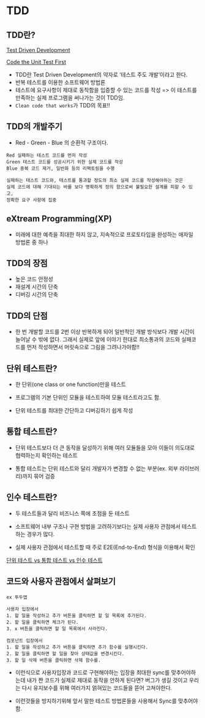# TDD

## TDD란?

[Test Driven Development](https://wiki.c2.com/?TestDrivenDevelopment)

[Code the Unit Test First](http://www.extremeprogramming.org/rules/testfirst.html)

- TDD란 Test Driven Development의 약자로 ‘테스트 주도 개발’이라고 한다.
- 반복 테스트를 이용한 소프트웨어 방법론
- 테스트에 요구사항이 제대로 동작함을 입증할 수 있는 코드를 작성 => 이 테스트를 만족하는 실제 프로그램을 써나가는 것이 TDD임.
- `Clean code that works`가 TDD의 목표!!

## TDD의 개발주기

- Red - Green - Blue 의 순환적 구조이다.

```text
Red 실패하는 테스트 코드를 먼저 작성
Green 테스트 코드를 성공시키기 위한 실제 코드를 작성
Blue 중복 코드 제거, 일반화 등의 리팩토링을 수행

실패하는 테스트 코드와, 테스트를 통과할 정도의 최소 실제 코드를 작성해야하는 것은
실제 코드에 대해 기대되는 바를 보다 명확하게 정의 함으로써 불필요한 설계를 피할 수 있고,
정확한 요구 사항에 집중
```

## eXtream Programming(XP)

- 미래에 대한 예측을 최대한 하지 않고, 지속적으로 프로토타입을 완성하는 애자일 방법론 중 하나

## TDD의 장점

- 높은 코드 안정성
- 재설계 시간의 단축
- 디버깅 시간의 단축

## TDD의 단점

- 한 번 개발할 코드를 2번 이상 반복하게 되어 일반적인 개발 방식보다 개발 시간이 늘어날 수 밖에 없다. 그래서 실제로 앞에 이야기 한대로 최소통과의 코드와 실패코드를 먼저 작성하면서 머릿속으로 그림을 그려나가야함!!

## 단위 테스트란?

- 한 단위(one class or one function)만을 테스트

- 프로그램의 기본 단위인 모듈을 테스트하여 모듈 테스트라고도 함.

- 단위 테스트를 최대한 간단하고 디버깅하기 쉽게 작성

## 통합 테스트란?

- 단위 테스트보다 더 큰 동작을 달성하기 위해 여러 모듈들을 모아 이들이 의도대로 협력하는지 확인하는 테스트

- 통합 테스트는 단위 테스트와 달리 개발자가 변경할 수 없는 부분(ex. 외부 라이브러리)까지 묶어 검증

## 인수 테스트란?

- 두 테스트들과 달리 비즈니스 쪽에 초점을 둔 테스트

- 소프트웨어 내부 구조나 구현 방법을 고려하기보다는 실제 사용자 관점에서 테스트하는 경우가 많다.

- 실제 사용자 관점에서 테스트할 때 주로 E2E(End-to-End) 형식을 이용해서 확인

[단위 테스트 vs 통합 테스트 vs 인수 테스트](https://tecoble.techcourse.co.kr/post/2021-05-25-unit-test-vs-integration-test-vs-acceptance-test/)

## 코드와 사용자 관점에서 살펴보기

```text
ex 투두앱

사용자 입장에서
1. 할 일을 작성하고 추가 버튼을 클릭하면 할 일 목록에 추가된다.
2. 할 일을 클릭하면 체크가 된다.
3. x 버튼을 클릭하면 할 일 목록에서 사라진다.

컴포넌트 입장에서
1. 할 일을 작성하고 추가 버튼을 클릭하면 추가 함수를 실행시킨다.
2. 할 일을 클릭하면 할 일을 찾아 상태값을 변경시킨다.
3. 할 일 삭제 버튼을 클릭하면 삭제 함수를.
```

- 이런식으로 사용자입장과 코드로 구현해야하는 입장을 최대한 sync를 맞추어야하는데 내가 짠 코드가 실제로 제대로 동작을 안하게 된다면? 버그가 생길 것이고 우리는 다시 유지보수를 위해 여러가지 얽혀있는 코드들을 뜯어 고쳐야한다.

- 이런것들을 방지하기위해 앞서 말한 테스트 방법론들을 사용해서 Sync를 맞추어야함.
